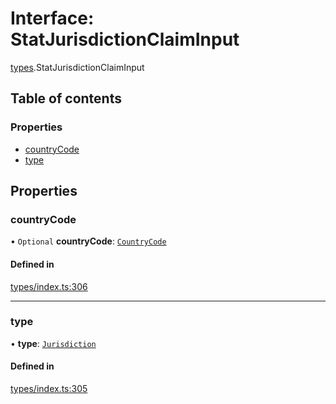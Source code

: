 # Interface: StatJurisdictionClaimInput

[types](../wiki/types).StatJurisdictionClaimInput

## Table of contents

### Properties

- [countryCode](../wiki/types.StatJurisdictionClaimInput#countrycode)
- [type](../wiki/types.StatJurisdictionClaimInput#type)

## Properties

### countryCode

• `Optional` **countryCode**: [`CountryCode`](../wiki/generated.types.CountryCode)

#### Defined in

[types/index.ts:306](https://github.com/PolymeshAssociation/polymesh-sdk/blob/07a4c5b0/src/types/index.ts#L306)

___

### type

• **type**: [`Jurisdiction`](../wiki/types.ClaimType#jurisdiction)

#### Defined in

[types/index.ts:305](https://github.com/PolymeshAssociation/polymesh-sdk/blob/07a4c5b0/src/types/index.ts#L305)
